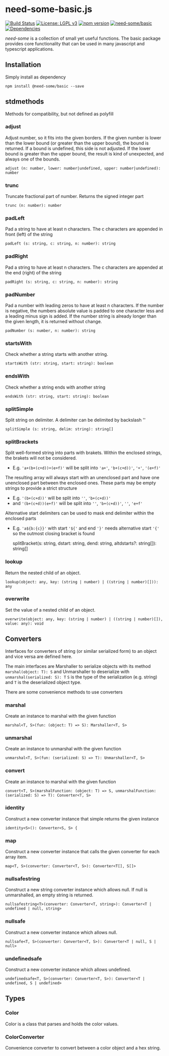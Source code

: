 # need-some-basic.js
[![Build Status](https://travis-ci.org/need-some/need-some-basic.js.svg?branch=master)](https://travis-ci.org/need-some/need-some-basic.js)
[![License: LGPL v3](https://img.shields.io/badge/License-LGPL%20v3-blue.svg)](https://www.gnu.org/licenses/lgpl-3.0)
[![npm version](https://badge.fury.io/js/%40need-some%2Fbasic.svg)](https://badge.fury.io/js/%40need-some%2Fbasic)
[![need-some/basic](https://img.shields.io/badge/need--some-basic-ff69b4.svg)](https://www.npmjs.com/org/need-some)
[![Dependencies](https://david-dm.org/need-some/need-some-basic.js/status.svg)](https://david-dm.org/need-some/need-some-basic.js)

_need-some_ is a collection of small yet useful functions.
The basic package provides core functionality that can be used in many javascript and typescript applications.

## Installation
Simply install as dependency

	npm install @need-some/basic --save

## stdmethods
Methods for compatibility, but not defined as polyfill

### adjust
Adjust number, so it fits into the given borders. If the given number is lower than the lower bound (or greater than the upper bound), the bound is returned.
If a bound is undefined, this side is not adjusted. If the lower bound is greater than the upper bound, the result is kind of unexpected, and always one of the bounds.

	adjust (n: number, lower: number|undefined, upper: number|undefined): number

### trunc
Truncate fractional part of number. Returns the signed integer part

	trunc (n: number): number

### padLeft
Pad a string to have at least n characters. The c characters are appended in front (left) of the string

	padLeft (s: string, c: string, n: number): string

### padRight
Pad a string to have at least n characters. The c characters are appended at the end (right) of the string

	padRight (s: string, c: string, n: number): string

### padNumber
Pad a number with leading zeros to have at least n characters.
If the number is negative, the numbers absolute value is padded to one character less and a leading minus sign is added.
If the number string is already longer than the given length, it is returned without change.

	padNumber (s: number, n: number): string

### startsWith
Check whether a string starts with another string.

	startsWith (str: string, start: string): boolean

### endsWith
Check whether a string ends with another string

	endsWith (str: string, start: string): boolean

### splitSimple
Split string on delimiter. A delimiter can be delimited by backslash '\'

	splitSimple (s: string, delim: string): string[]

### splitBrackets
Split well-formed string into parts with brakets.
Within the enclosed strings, the brakets will not be considered.
 * E.g. `'a+(b+(c+d))+(e+f)'` will be split into `'a+'`, `'b+(c+d))'`, `'+'`, `'(e+f)'`

The resulting array will always start with an unenclosed part and have one unenclosed part between the enclosed ones.
These parts may be empty strings to provide a strict structure
 * E.g. `'(b+(c+d))'` will be split into `''`, `'b+(c+d))'`
 * and `'(b+(c+d))(e+f)'` will be split into `''`, `'b+(c+d))'`, `''`, `'e+f'`

Alternative start delimiters can be used to mask end delimiter within the enclosed parts
 * E.g. `'a${b:{c}}'` with start `'${'` and end `'}'` needs alternative start `'{'` so the outmost closing bracket is found


	splitBracket(s: string, dstart: string, dend: string, altdstarts?: string[]): string[]

### lookup
Return the nested child of an object.

	lookup(object: any, key: (string | number) | ((string | number)[])): any

### overwrite
Set the value of a nested child of an object.

	overwrite(object: any, key: (string | number) | ((string | number)[]), value: any): void

## Converters

Interfaces for converters of string (or similar serialized form) to an object and vice versa are defined here.

The main interfaces are 
Marshaller to serialize objects with its method `marshal(object: T): S` and Unmarshaller to deserialize with `unmarshal(serialized: S): T`
`S` is the type of the serialization (e.g. string) and `T` is the deserialized object type.

There are some convenience methods to use converters

### marshal
Create an instance to marshal with the given function

	marshal<T, S>(fun: (object: T) => S): Marshaller<T, S>

### unmarshal
Create an instance to unmarshal with the given function

	unmarshal<T, S>(fun: (serialized: S) => T): Unmarshaller<T, S>

### convert
Create an instance to marshal with the given function

	convert<T, S>(marshalFunction: (object: T) => S, unmarshalFunction: (serialized: S) => T): Converter<T, S>

### identity
Construct a new converter instance that simple returns the given instance

	identity<S>(): Converter<S, S> {

### map
Construct a new converter instance that calls the given converter for each array item.

	map<T, S>(converter: Converter<T, S>): Converter<T[], S[]>

### nullsafestring
Construct a new string converter instance which allows null. If null is unmarshalled, an empty string is returned.

	nullsafestring<T>(converter: Converter<T, string>): Converter<T | undefined | null, string>

### nullsafe
Construct a new converter instance which allows null.

	nullsafe<T, S>(converter: Converter<T, S>): Converter<T | null, S | null>

### undefinedsafe
Construct a new converter instance which allows undefined.

	undefinedsafe<T, S>(converter: Converter<T, S>): Converter<T | undefined, S | undefined>

## Types

### Color
Color is a class that parses and holds the color values.

### ColorConverter
Convenience converter to convert between a color object and a hex string.
